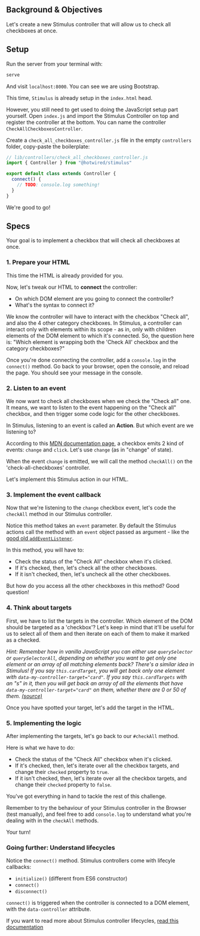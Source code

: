 ## Background & Objectives

Let's create a new Stimulus controller that will allow us to check all checkboxes at once.

## Setup

Run the server from your terminal with:

```bash
serve
```

And visit `localhost:8000`. You can see we are using Bootstrap.

This time, `Stimulus` is already setup in the `index.html` head.

However, you still need to get used to doing the JavaScript setup part yourself. Open `index.js` and import the Stimulus Controller on top and register the controller at the bottom. You can name the controller `CheckAllCheckboxesController`.

Create a `check_all_checkboxes_controller.js` file in the empty `controllers` folder, copy-paste the boilerplate:

```javascript
// lib/controllers/check_all_checkboxes_controller.js
import { Controller } from "@hotwired/stimulus"

export default class extends Controller {
  connect() {
    // TODO: console.log something!
  }
}
```

We're good to go!

## Specs

Your goal is to implement a checkbox that will check all checkboxes at once.

### 1. Prepare your HTML

This time the HTML is already provided for you.

Now, let's tweak our HTML to **connect** the controller:
- On which DOM element are you going to connect the controller?
- What's the syntax to connect it?

We know the controller will have to interact with the checkbox "Check all", and also the 4 other category checkboxes. In Stimulus, a controller can interact only with elements within its scope - as in, only with children elements of the DOM element to which it's connected. So, the question here is: "Which element is wrapping both the 'Check All' checkbox and the category checkboxes?"

Once you're done connecting the controller, add a `console.log` in the `connect()` method. Go back to your browser, open the console, and reload the page. You should see your message in the console.

### 2. Listen to an event

We now want to check all checkboxes when we check the "Check all" one. It means, we want to listen to the event happening on the "Check all" checkbox, and then trigger some code logic for the other checkboxes.

In Stimulus, listening to an event is called an **Action**. But which event are we listening to?

According to this [MDN documentation page](https://developer.mozilla.org/en-US/docs/Web/HTML/Element/input/checkbox), a checkbox emits 2 kind of events: `change` and `click`. Let's use `change` (as in "change" of state).

When the event `change` is emitted, we will call the method `checkAll()` on the 'check-all-checkboxes' controller.

Let's implement this Stimulus action in our HTML.

### 3. Implement the event callback

Now that we're listening to the `change` checkbox event, let's code the `checkAll` method in our Stimulus controller.

Notice this method takes an `event` parameter. By default the Stimulus actions call the method with an `event` object passed as argument - like the [good old `addEventListener`](https://developer.mozilla.org/en-US/docs/Web/API/EventTarget/addEventListener).

In this method, you will have to:
- Check the status of the "Check All" checkbox when it's clicked.
- If it's checked, then, let's check all the other checkboxes.
- If it isn't checked, then, let's uncheck all the other checkboxes.

But how do you access all the other checkboxes in this method? Good question!

### 4. Think about targets

First, we have to list the targets in the controller. Which element of the DOM should be targeted as a 'checkbox'? Let's keep in mind that it'll be useful for us to select all of them and then iterate on each of them to make it marked as a checked.

_Hint: Remember how in vanilla JavaScript you can either use `querySelector` or `querySelectorAll`, depending on whether you want to get only one element or an array of all matching elements back? There's a similar idea in Stimulus! If you say `this.cardTarget`, you will get back only one element with `data-my-controller-target="card"`. If you say `this.cardTargets` with an "s" in it, then you will get back an array of all the elements that have  `data-my-controller-target="card"` on them, whether there are 0 or 50 of them. [(source)](https://stimulus.hotwired.dev/reference/targets#properties)_

Once you have spotted your target, let's add the target in the HTML.

### 5. Implementing the logic

After implementing the targets, let's go back to our `#checkAll` method.

Here is what we have to do:
- Check the status of the "Check All" checkbox when it's clicked.
- If it's checked, then, let's iterate over all the checkbox targets, and change their `checked` property to `true`.
- If it isn't checked, then, let's iterate over all the checkbox targets, and change their `checked` property to `false`.

You've got everything in hand to tackle the rest of this challenge.

Remember to try the behaviour of your Stimulus controller in the Browser (test manually), and feel free to add `console.log` to understand what you're dealing with in the `checkAll` methods.

Your turn!

### Going further: Understand lifecycles

Notice the `connect()` method. Stimulus controllers come with lifecyle callbacks:
- `initialize()` (different from ES6 constructor)
- `connect()`
- `disconnect()`

`connect()` is triggered when the controller is connected to a DOM element, with the `data-controller` attribute.

If you want to read more about Stimulus controller lifecycles, [read this documentation](https://stimulus.hotwire.dev/reference/lifecycle-callbacks)
